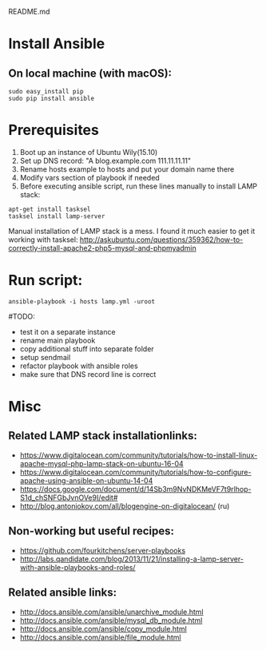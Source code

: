 README.md

# Install Ansible

## On local machine (with macOS):

```
sudo easy_install pip
sudo pip install ansible
```

# Prerequisites

1. Boot up an instance of Ubuntu Wily(15.10)
2. Set up DNS record: "A blog.example.com 111.11.11.11"
3. Rename hosts example to hosts and put your domain name there
4. Modify vars section of playbook if needed
5. Before executing ansible script, run these lines manually to install LAMP stack:

```
apt-get install tasksel 
tasksel install lamp-server
```

Manual installation of LAMP stack is a mess. I found it much easier to get it working with tasksel: http://askubuntu.com/questions/359362/how-to-correctly-install-apache2-php5-mysql-and-phpmyadmin


# Run script:

`ansible-playbook -i hosts lamp.yml -uroot`


#TODO:
- test it on a separate instance
- rename main playbook
- copy additional stuff into separate folder
- setup sendmail
- refactor playbook with ansible roles
- make sure that DNS record line is correct


# Misc

## Related LAMP stack installationlinks:

- https://www.digitalocean.com/community/tutorials/how-to-install-linux-apache-mysql-php-lamp-stack-on-ubuntu-16-04
- https://www.digitalocean.com/community/tutorials/how-to-configure-apache-using-ansible-on-ubuntu-14-04
- https://docs.google.com/document/d/14Sb3m9NvNDKMeVF7t9rlhop-S1d_chSNFGbJvnOVe9I/edit#
- http://blog.antoniokov.com/all/blogengine-on-digitalocean/ (ru)

## Non-working but useful recipes:
- https://github.com/fourkitchens/server-playbooks
- http://labs.qandidate.com/blog/2013/11/21/installing-a-lamp-server-with-ansible-playbooks-and-roles/

## Related ansible links:

- http://docs.ansible.com/ansible/unarchive_module.html
- http://docs.ansible.com/ansible/mysql_db_module.html
- http://docs.ansible.com/ansible/copy_module.html
- http://docs.ansible.com/ansible/file_module.html
